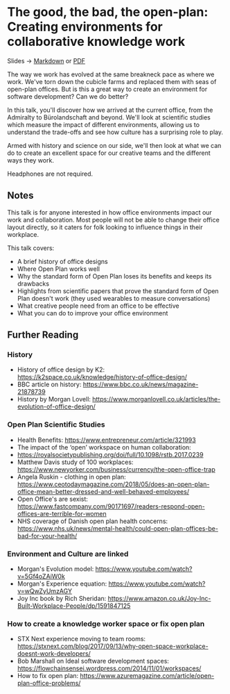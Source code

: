 # The good, the bad, the open-plan: Creating environments for collaborative knowledge work

Slides -> [Markdown](./talk/deckset_slides.md) or [PDF](./slides.pdf)

The way we work has evolved at the same breakneck pace as where we work. We've torn down the cubicle farms and replaced them with seas of open-plan offices. But is this a great way to create an environment for software development? Can we do better?

In this talk, you'll discover how we arrived at the current office, from the Admiralty to Bürolandschaft and beyond. We'll look at scientific studies which measure the impact of different environments, allowing us to understand the trade-offs and see how culture has a surprising role to play. 

Armed with history and science on our side, we'll then look at what we can do to create an excellent space for our creative teams and the different ways they work.

Headphones are not required.

## Notes

This talk is for anyone interested in how office environments impact our work and collaboration. Most people will not be able to change their office layout directly, so it caters for folk looking to influence things in their workplace.

This talk covers:

* A brief history of office designs
* Where Open Plan works well
* Why the standard form of Open Plan loses its benefits and keeps its drawbacks
* Highlights from scientific papers that prove the standard form of Open Plan doesn't work (they used wearables to measure conversations)
* What creative people need from an office to be effective
* What you can do to improve your office environment

## Further Reading

### History

* History of office design by K2: https://k2space.co.uk/knowledge/history-of-office-design/
* BBC article on history: https://www.bbc.co.uk/news/magazine-21878739
* History by Morgan Lovell: https://www.morganlovell.co.uk/articles/the-evolution-of-office-design/

### Open Plan Scientific Studies

* Health Benefits: https://www.entrepreneur.com/article/321993
* The impact of the ‘open’ workspace on human collaboration:
* https://royalsocietypublishing.org/doi/full/10.1098/rstb.2017.0239
* Matthew Davis study of 100 workplaces: https://www.newyorker.com/business/currency/the-open-office-trap
* Angela Ruskin - clothing in open plan: https://www.ceotodaymagazine.com/2018/05/does-an-open-plan-office-mean-better-dressed-and-well-behaved-employees/
* Open Office's are sexist: https://www.fastcompany.com/90171697/readers-respond-open-offices-are-terrible-for-women
* NHS coverage of Danish open plan health concerns: https://www.nhs.uk/news/mental-health/could-open-plan-offices-be-bad-for-your-health/

### Environment and Culture are linked

* Morgan's Evolution model: https://www.youtube.com/watch?v=5Gf4oZAiW0k
* Morgan's Experience equation: https://www.youtube.com/watch?v=wQwZyUmzAGY
* Joy Inc book by Rich Sheridan: https://www.amazon.co.uk/Joy-Inc-Built-Workplace-People/dp/1591847125

### How to create a knowledge worker space or fix open plan

* STX Next experience moving to team rooms: https://stxnext.com/blog/2017/09/13/why-open-space-workplace-doesnt-work-developers/ 
* Bob Marshall on Ideal software development spaces: https://flowchainsensei.wordpress.com/2014/11/01/workspaces/
* How to fix open plan: https://www.azuremagazine.com/article/open-plan-office-problems/
